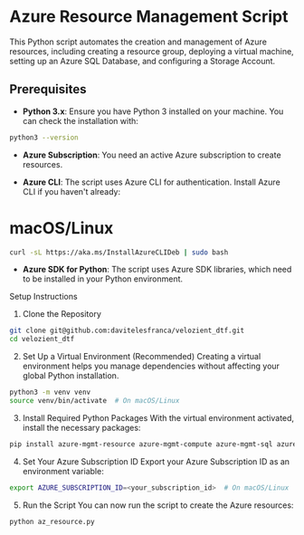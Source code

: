 # Azure Resource Management Script

This Python script automates the creation and management of Azure resources, including creating a resource group, deploying a virtual machine, setting up an Azure SQL Database, and configuring a Storage Account.

## Prerequisites

- **Python 3.x**: Ensure you have Python 3 installed on your machine. You can check the installation with:

```bash
python3 --version
```

- **Azure Subscription**: You need an active Azure subscription to create resources.

- **Azure CLI**: The script uses Azure CLI for authentication. Install Azure CLI if you haven't already:

# macOS/Linux
```bash
curl -sL https://aka.ms/InstallAzureCLIDeb | sudo bash
```

- **Azure SDK for Python**: The script uses Azure SDK libraries, which need to be installed in your Python environment.

Setup Instructions
1. Clone the Repository

```bash
git clone git@github.com:davitelesfranca/velozient_dtf.git
cd velozient_dtf
```


2. Set Up a Virtual Environment (Recommended)
Creating a virtual environment helps you manage dependencies without affecting your global Python installation.

```bash
python3 -m venv venv
source venv/bin/activate  # On macOS/Linux
```

3. Install Required Python Packages
With the virtual environment activated, install the necessary packages:

```bash
pip install azure-mgmt-resource azure-mgmt-compute azure-mgmt-sql azure-mgmt-storage azure-mgmt-network azure-identity
```

4. Set Your Azure Subscription ID
Export your Azure Subscription ID as an environment variable:

```bash
export AZURE_SUBSCRIPTION_ID=<your_subscription_id>  # On macOS/Linux
```

5. Run the Script
You can now run the script to create the Azure resources:

```bash
python az_resource.py
```
